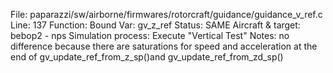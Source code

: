 File: paparazzi/sw/airborne/firmwares/rotorcraft/guidance/guidance_v_ref.c
Line: 137
Function: Bound
Var: gv_z_ref
Status: SAME
Aircraft & target: bebop2 - nps
Simulation process: Execute "Vertical Test"
Notes: no difference because there are saturations for speed and acceleration at the end of gv_update_ref_from_z_sp()and gv_update_ref_from_zd_sp()

